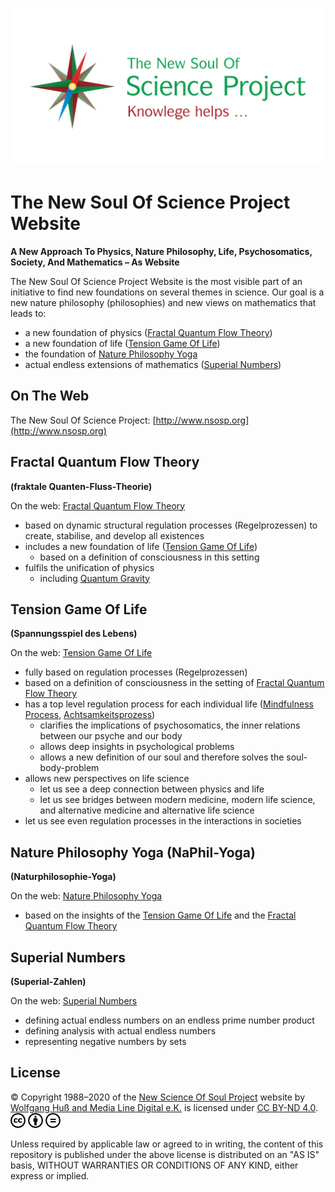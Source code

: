 ![CC](/share/images/NSOSP/NSOSP_header_v01_6_1280x640_72dpi_en-GitHub.jpg)


# The New Soul Of Science Project Website
**A New Approach To Physics, Nature Philosophy, Life, Psychosomatics, Society, And Mathematics – As Website**

The New Soul Of Science Project Website is the most visible part of an initiative to find new foundations on several themes in science. Our goal is a new nature philosophy (philosophies) and new views on mathematics that leads to:

- a new foundation of physics ([Fractal Quantum Flow Theory](#fractal-quantum-flow-theory))
- a new foundation of life ([Tension Game Of Life](#tension-game-of-life))
- the foundation of [Nature Philosophy Yoga](#nature-philosophy-yoga-naphil-yoga)
- actual endless extensions of mathematics ([Superial Numbers](#superial-numbers))
  

## On The Web

The New Soul Of Science Project: [http://www.nsosp.org](http://www.nsosp.org)


## Fractal Quantum Flow Theory

**(fraktale Quanten-Fluss-Theorie)**

On the web: [Fractal Quantum Flow Theory](http://www.nsosp.org/FrQFT)

- based on dynamic structural regulation processes (Regelprozessen) to create, stabilise, and develop all existences
- includes a new foundation of life ([Tension Game Of Life](#tension-game-of-life))
  - based on a definition of consciousness in this setting
- fulfils the unification of physics
  - including [Quantum Gravity](http://www.nsosp.org/de/Quanten-Fluss-Theorie/Quantengravitation-der-Elementarteilchen_de.php)


## Tension Game Of Life

**(Spannungsspiel des Lebens)**

On the web: [Tension Game Of Life](http://www.nsosp.org/spannung)

- fully based on regulation processes (Regelprozessen)
- based on a definition of consciousness in the setting of [Fractal Quantum Flow Theory](#fractal-quantum-flow-theory)
- has a top level regulation process for each individual life ([Mindfulness Process](http://www.nsosp.org/de/Spannungsspiel-des-Lebens/Achtsamkeitsprozess-Definition-des-Lebens.php), [Achtsamkeitsprozess](http://www.nsosp.org/de/Spannungsspiel-des-Lebens/Achtsamkeitsprozess-Definition-des-Lebens.php))
  - clarifies the implications of psychosomatics, the inner relations between our psyche and our body
  - allows deep insights in psychological problems 
  - allows a new definition of our soul and therefore solves the soul-body-problem
- allows new perspectives on life science
  - let us see a deep connection between physics and life
  - let us see bridges between modern medicine, modern life science, and alternative medicine and alternative life science
- let us see even regulation processes in the interactions in societies


## Nature Philosophy Yoga (NaPhil-Yoga)

**(Naturphilosophie-Yoga)**

On the web: [Nature Philosophy Yoga](http://www.NaPhil-Yoga.org)

- based on the insights of the [Tension Game Of Life](#tension-game-of-life) and the [Fractal Quantum Flow Theory](#fractal-quantum-flow-theory)


## Superial Numbers

**(Superial-Zahlen)**

On the web: [Superial Numbers](http://www.nsosp.org/de/Superial-Zahlen)

- defining actual endless numbers on an endless prime number product 
- defining analysis with actual endless numbers 
- representing negative numbers by sets 


## License

© Copyright 1988–2020 of the [New Science Of Soul Project](http://www.nsosp.org) website by [Wolfgang Huß and Media Line Digital e.K.](http://www.nsosp.org/de/Quanten-Fluss-Theorie/Impressum_de.php#OM:FrQFT:Impressum:Inhaberdaten) is licensed under [CC BY-ND 4.0](https://creativecommons.org/licenses/by-nd/4.0). ![CC](/share/images/Copyright/cc.7a093a7d-smal-for-GitHub.png) ![iconby](/share/images/Copyright/by.f6aa22c4-smal-for-GitHub.png) ![iconnd](/share/images/Copyright/nd.64831b7b-smal-for-GitHub.png)

Unless required by applicable law or agreed to in writing, the content of this repository is published under the above license is distributed on an "AS IS" basis, WITHOUT WARRANTIES OR CONDITIONS OF ANY KIND, either express or implied.
